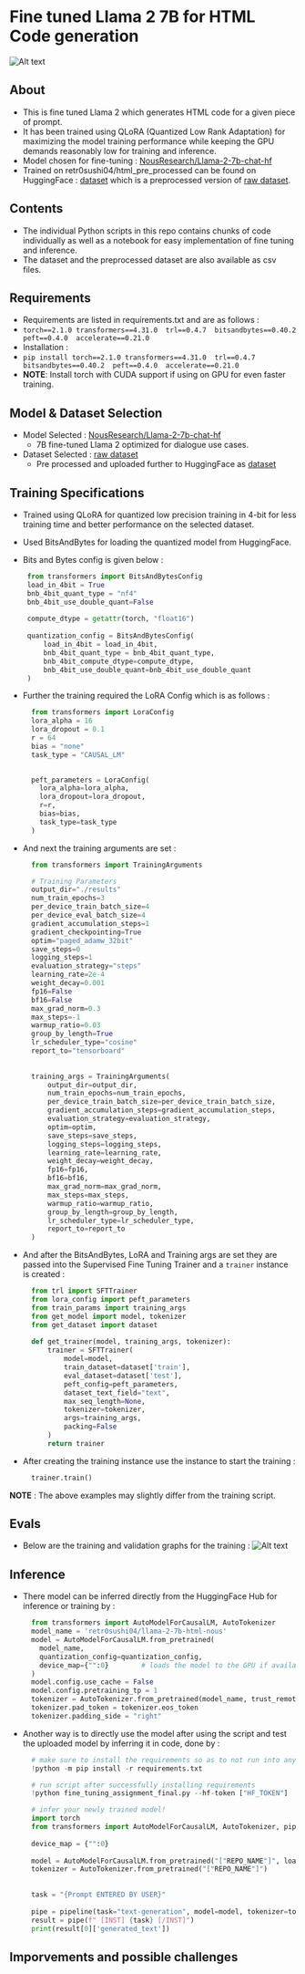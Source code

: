 
# Fine tuned Llama 2 7B for HTML Code generation
![Alt text](./assets/html-llama.jpeg)

## About
- This is fine tuned Llama 2 which generates HTML code for a given piece of prompt.
- It has been trained using QLoRA (Quantized Low Rank Adaptation) for maximizing the model training performance while keeping the GPU demands reasonably low for training and inference.
- Model chosen for fine-tuning : [NousResearch/Llama-2-7b-chat-hf](https://huggingface.co/NousResearch/Llama-2-7b-chat-hf)
- Trained on retr0sushi04/html_pre_processed can be found on HuggingFace : [dataset](https://huggingface.co/datasets/retr0sushi04/html_pre_processed) which is a preprocessed version of [raw dataset](https://huggingface.co/datasets/jawerty/html_dataset).

## Contents 
- The individual Python scripts in this repo contains chunks of code individually as well as a notebook for easy implementation of fine tuning and inference.
- The dataset and the preprocessed dataset are also available as csv files.

## Requirements
- Requirements are listed in requirements.txt and are as follows :
- `torch==2.1.0
  transformers==4.31.0 
  trl==0.4.7 
  bitsandbytes==0.40.2 
  peft==0.4.0 
  accelerate==0.21.0`
- Installation :
- `pip install torch==2.1.0
  transformers==4.31.0 
  trl==0.4.7 
  bitsandbytes==0.40.2 
  peft==0.4.0 
  accelerate==0.21.0`
- **NOTE**: Install torch with CUDA support if using on GPU for even faster training.

  
## Model & Dataset Selection
- Model Selected : [NousResearch/Llama-2-7b-chat-hf](https://huggingface.co/NousResearch/Llama-2-7b-chat-hf)
  - 7B fine-tuned Llama 2 optimized for dialogue use cases.
- Dataset Selected : [raw dataset](https://huggingface.co/datasets/jawerty/html_dataset)
  - Pre processed and uploaded further to HuggingFace as [dataset](https://huggingface.co/datasets/retr0sushi04/html_pre_processed)

 
## Training Specifications
-  Trained using QLoRA for quantized low precision training in 4-bit for less training time and better performance on the selected dataset.
-  Used BitsAndBytes for loading the quantized model from HuggingFace.
-  Bits and Bytes config is given below :
   ```Python
    from transformers import BitsAndBytesConfig
    load_in_4bit = True
    bnb_4bit_quant_type = "nf4"
    bnb_4bit_use_double_quant=False
    
    compute_dtype = getattr(torch, "float16")
    
    quantization_config = BitsAndBytesConfig(
        load_in_4bit = load_in_4bit,
        bnb_4bit_quant_type = bnb_4bit_quant_type,
        bnb_4bit_compute_dtype=compute_dtype,
        bnb_4bit_use_double_quant=bnb_4bit_use_double_quant
    )
   ```
- Further the training required the LoRA Config which is as follows :
  ```Python
    from transformers import LoraConfig
    lora_alpha = 16
    lora_dropout = 0.1
    r = 64
    bias = "none"
    task_type = "CAUSAL_LM"
    
  
    peft_parameters = LoraConfig(
      lora_alpha=lora_alpha,
      lora_dropout=lora_dropout,
      r=r,
      bias=bias,
      task_type=task_type
    )
  ```
- And next the training arguments are set :
  ```Python
    from transformers import TrainingArguments

    # Training Parameters
    output_dir="./results"
    num_train_epochs=3
    per_device_train_batch_size=4
    per_device_eval_batch_size=4
    gradient_accumulation_steps=1
    gradient_checkpointing=True
    optim="paged_adamw_32bit"
    save_steps=0
    logging_steps=1
    evaluation_strategy="steps"
    learning_rate=2e-4
    weight_decay=0.001
    fp16=False
    bf16=False
    max_grad_norm=0.3
    max_steps=-1
    warmup_ratio=0.03
    group_by_length=True
    lr_scheduler_type="cosine"
    report_to="tensorboard"
    
    
    training_args = TrainingArguments(
        output_dir=output_dir,
        num_train_epochs=num_train_epochs,
        per_device_train_batch_size=per_device_train_batch_size,
        gradient_accumulation_steps=gradient_accumulation_steps,
        evaluation_strategy=evaluation_strategy,
        optim=optim,
        save_steps=save_steps,
        logging_steps=logging_steps,
        learning_rate=learning_rate,
        weight_decay=weight_decay,
        fp16=fp16,
        bf16=bf16,
        max_grad_norm=max_grad_norm,
        max_steps=max_steps,
        warmup_ratio=warmup_ratio,
        group_by_length=group_by_length,
        lr_scheduler_type=lr_scheduler_type,
        report_to=report_to
    )
  ```
- And after the BitsAndBytes, LoRA and Training args are set they are passed into the Supervised Fine Tuning Trainer and a `trainer` instance is created :
  ```Python
    from trl import SFTTrainer
    from lora_config import peft_parameters
    from train_params import training_args
    from get_model import model, tokenizer
    from get_dataset import dataset
    
    def get_trainer(model, training_args, tokenizer):
        trainer = SFTTrainer(
            model=model,
            train_dataset=dataset['train'],
            eval_dataset=dataset['test'],
            peft_config=peft_parameters,
            dataset_text_field="text",
            max_seq_length=None,
            tokenizer=tokenizer,
            args=training_args,
            packing=False
        )
        return trainer
  ```
  
- After creating the training instance use the instance to start the training :
  ```Python
    trainer.train()
  ```
  
**NOTE** : The above examples may slightly differ from the training script.

## Evals
- Below are the training and validation graphs for the training :
  ![Alt text](./assets/eval_0.png)


## Inference 
- There model can be inferred directly from the HuggingFace Hub for inference or training by :
  ```Python
    from transformers import AutoModelForCausalLM, AutoTokenizer
    model_name = 'retr0sushi04/llama-2-7b-html-nous'
    model = AutoModelForCausalLM.from_pretrained(
      model_name,
      quantization_config=quantization_config,
      device_map={"":0}        # loads the model to the GPU if available
    )
    model.config.use_cache = False
    model.config.pretraining_tp = 1
    tokenizer = AutoTokenizer.from_pretrained(model_name, trust_remote_code=True)
    tokenizer.pad_token = tokenizer.eos_token
    tokenizer.padding_side = "right"
  ```
- Another way is to directly use the model after using the script and test the uploaded model by inferring it in code, done by :
  ```Python
    # make sure to install the requirements so as to not run into any problems at trainig or runtime
    !python -m pip install -r requirements.txt

    # run script after successfully installing requirements
    !python fine_tuning_assignment_final.py --hf-token ["HF_TOKEN"]  --hf-repo ["REPO_NAME"]

    # infer your newly trained model!
    import torch
    from transformers import AutoModelForCausalLM, AutoTokenizer, pipeline
    
    device_map = {"":0}
    
    model = AutoModelForCausalLM.from_pretrained("["REPO_NAME"]", load_in_4bit=True, torch_dtype=torch.float16, device_map=device_map)
    tokenizer = AutoTokenizer.from_pretrained("["REPO_NAME"]")
    
    
    task = "{Prompt ENTERED BY USER}"
    
    pipe = pipeline(task="text-generation", model=model, tokenizer=tokenizer, max_length=200)
    result = pipe(f" [INST] {task} [/INST]")
    print(result[0]['generated_text'])
  ```

  
## Imporvements and possible challenges
